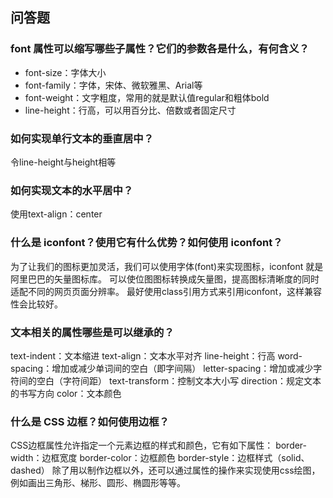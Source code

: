 ## 问答题
### font 属性可以缩写哪些子属性？它们的参数各是什么，有何含义？
- font-size：字体大小
- font-family：字体，宋体、微软雅黑、Arial等
- font-weight：文字粗度，常用的就是默认值regular和粗体bold
- line-height：行高，可以用百分比、倍数或者固定尺寸

### 如何实现单行文本的垂直居中？
令line-height与height相等


### 如何实现文本的水平居中？
使用text-align：center

### 什么是 iconfont？使用它有什么优势？如何使用 iconfont？
为了让我们的图标更加灵活，我们可以使用字体(font)来实现图标，iconfont 就是阿里巴巴的矢量图标库。
可以使位图图标转换成矢量图，提高图标清晰度的同时适配不同的网页页面分辨率。
最好使用class引用方式来引用iconfont，这样兼容性会比较好。

### 文本相关的属性哪些是可以继承的？
text-indent：文本缩进
text-align：文本水平对齐
line-height：行高
word-spacing：增加或减少单词间的空白（即字间隔）
letter-spacing：增加或减少字符间的空白（字符间距）
text-transform：控制文本大小写
direction：规定文本的书写方向
color：文本颜色

### 什么是 CSS 边框？如何使用边框？
CSS边框属性允许指定一个元素边框的样式和颜色，它有如下属性：
border-width：边框宽度
border-color：边框颜色
border-style：边框样式（solid、dashed）
除了用以制作边框以外，还可以通过属性的操作来实现使用css绘图，例如画出三角形、梯形、圆形、椭圆形等等。
